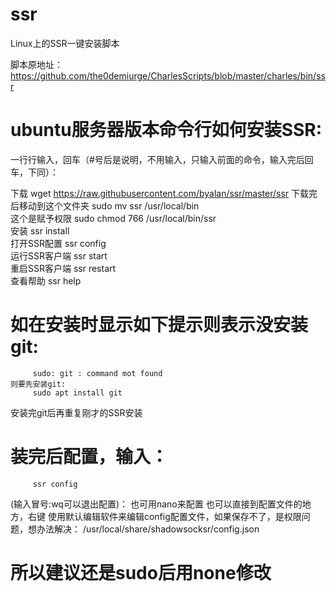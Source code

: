 # ssr
Linux上的SSR一键安装脚本

脚本原地址：
https://github.com/the0demiurge/CharlesScripts/blob/master/charles/bin/ssr

# ubuntu服务器版本命令行如何安装SSR:
一行行输入，回车（#号后是说明，不用输入，只输入前面的命令，输入完后回车，下同）：

下载
wget https://raw.githubusercontent.com/byalan/ssr/master/ssr
下载完后移动到这个文件夹
sudo mv ssr /usr/local/bin                                            
这个是赋予权限
sudo chmod 766 /usr/local/bin/ssr                                     
安装
ssr install                                                           
打开SSR配置
ssr config                                                            
运行SSR客户端
ssr start                                                             
重启SSR客户端
ssr restart                                                          
查看帮助
ssr help                                                              


# 如在安装时显示如下提示则表示没安装git:
         sudo: git : command mot found       
    则要先安装git:
         sudo apt install git
         
安装完git后再重复刚才的SSR安装

# 装完后配置，输入：
         ssr config
(输入冒号:wq可以退出配置)： 也可用nano来配置
也可以直接到配置文件的地方，右键 使用默认编辑软件来编辑config配置文件，如果保存不了，是权限问题，想办法解决：
      /usr/local/share/shadowsocksr/config.json
# 所以建议还是sudo后用none修改
